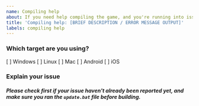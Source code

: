 ```yaml
---
name: Compiling help
about: If you need help compiling the game, and you're running into issues. (Look through the 'compiling help' label in case it's been solved!)
title: 'Compiling help: [BRIEF DESCRIPTION / ERROR MESSAGE OUTPUT]'
labels: compiling help
---
```


[weed]: <> (MAKE SURE THAT THE ISSUE IS AS COMPLETE AS POSSIBLE. ISSUES THAT HAVE BARELY ANY INFORMATION OR IS ONLY MADE FOR TROLLING WILL BE INSTANTLY CLOSED.)
[weed]: <> (MAKE SURE TO ADD YOUR TARGET OR IT'LL BE IGNORED!)

### Which target are you using?
[weed]: <> (CHANGE [ ] TO [x] IN FRONT OF YOUR TARGET!)

[ ] Windows
[ ] Linux
[ ] Mac
[ ] Android
[ ] iOS

### Explain your issue
##### Please check first if your issue haven't already been reported yet, and make sure you ran the `update.bat` file before building.
[weed]: <> (MAKE SURE TO ADD A SCREENSHOT OF THE CRASH HANDLER, IF AVAILABLE, AND STEPS TO REPRODUCE THE BUG!)
